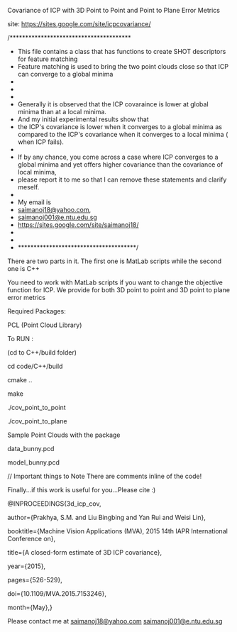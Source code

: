 Covariance of ICP with 3D Point to Point and Point to Plane Error Metrics

site: https://sites.google.com/site/icpcovariance/

/***************************************
 * This file contains a class that has functions to create SHOT descriptors for feature matching
 * Feature matching is used to bring the two point clouds close so that ICP can converge to a global minima
 *
 *
 *
 * Generally it is observed that the ICP covaraince is lower at global minima than at a local minima.
 * And my initial experimental results show that
 * the ICP's covariance is lower when it converges to a global minima as compared to the ICP's covariance when it converges to a local minima ( when ICP fails).
 *
 * If by any chance, you come across a case where ICP converges to a global minima and yet offers higher covariance than the covariance of local minima,
 * please report it to me so that I can remove these statements and clarify meself.
 *
 * My email is
 * saimanoj18@yahoo.com,
 * saimanoj001@e.ntu.edu.sg
 * https://sites.google.com/site/saimanoj18/
 *
 *
 * **************************************/

There are two parts in it. The first one is MatLab scripts while the second one is C++

You need to work with MatLab scripts if you want to change the objective function for ICP. We provide for both 3D point to point and 3D point to plane error metrics


Required Packages:

PCL (Point Cloud Library)

To RUN :

(cd to C++/build folder)

cd code/C++/build

cmake ..

make

./cov_point_to_point

./cov_point_to_plane


Sample Point Clouds with the package

data_bunny.pcd

model_bunny.pcd

// Important things to Note
There are comments inline of the code!

Finally...if this work is useful for you...Please cite :)



@INPROCEEDINGS{3d_icp_cov, 

author={Prakhya, S.M. and Liu Bingbing and Yan Rui and Weisi Lin},

booktitle={Machine Vision Applications (MVA), 2015 14th IAPR International Conference on},

title={A closed-form estimate of 3D ICP covariance},

year={2015},

pages={526-529},

doi={10.1109/MVA.2015.7153246},

month={May},}


Please contact me at
saimanoj18@yahoo.com
saimanoj001@e.ntu.edu.sg


